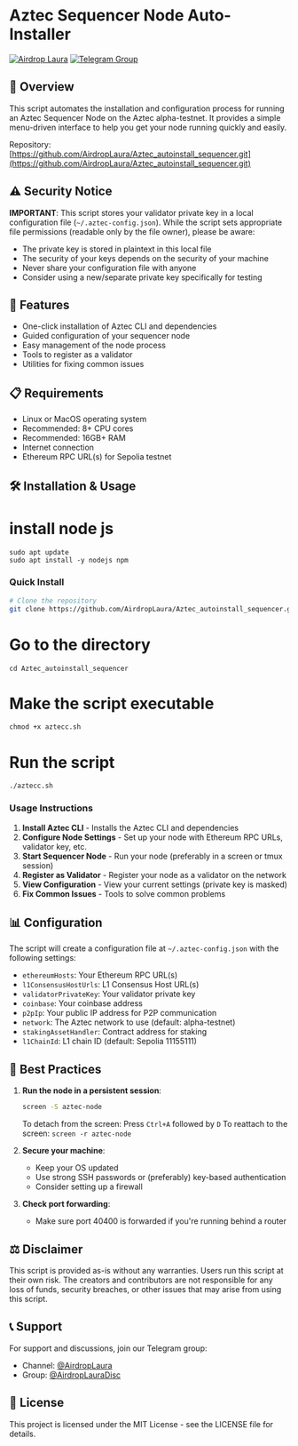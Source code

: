 # Aztec Sequencer Node Auto-Installer

[![Airdrop Laura](https://img.shields.io/badge/Airdrop-Laura-blue)](https://t.me/AirdropLaura)
[![Telegram Group](https://img.shields.io/badge/Telegram-Group-blue)](https://t.me/AirdropLauraDisc)

## 🔶 Overview

This script automates the installation and configuration process for running an Aztec Sequencer Node on the Aztec alpha-testnet. It provides a simple menu-driven interface to help you get your node running quickly and easily.

Repository: [https://github.com/AirdropLaura/Aztec_autoinstall_sequencer.git](https://github.com/AirdropLaura/Aztec_autoinstall_sequencer.git)

## ⚠️ Security Notice

**IMPORTANT**: This script stores your validator private key in a local configuration file (`~/.aztec-config.json`). While the script sets appropriate file permissions (readable only by the file owner), please be aware:

- The private key is stored in plaintext in this local file
- The security of your keys depends on the security of your machine
- Never share your configuration file with anyone
- Consider using a new/separate private key specifically for testing

## 🚀 Features

- One-click installation of Aztec CLI and dependencies
- Guided configuration of your sequencer node
- Easy management of the node process
- Tools to register as a validator
- Utilities for fixing common issues

## 📋 Requirements

- Linux or MacOS operating system
- Recommended: 8+ CPU cores
- Recommended: 16GB+ RAM
- Internet connection
- Ethereum RPC URL(s) for Sepolia testnet

## 🛠️ Installation & Usage

# install node js
```
sudo apt update
sudo apt install -y nodejs npm
```

### Quick Install

```bash
# Clone the repository
git clone https://github.com/AirdropLaura/Aztec_autoinstall_sequencer.git
```

# Go to the directory
```
cd Aztec_autoinstall_sequencer
```
# Make the script executable
```
chmod +x aztecc.sh
```
# Run the script
```
./aztecc.sh
```

### Usage Instructions

1. **Install Aztec CLI** - Installs the Aztec CLI and dependencies
2. **Configure Node Settings** - Set up your node with Ethereum RPC URLs, validator key, etc.
3. **Start Sequencer Node** - Run your node (preferably in a screen or tmux session)
4. **Register as Validator** - Register your node as a validator on the network
5. **View Configuration** - View your current settings (private key is masked)
6. **Fix Common Issues** - Tools to solve common problems

## 📊 Configuration

The script will create a configuration file at `~/.aztec-config.json` with the following settings:

- `ethereumHosts`: Your Ethereum RPC URL(s)
- `l1ConsensusHostUrls`: L1 Consensus Host URL(s)
- `validatorPrivateKey`: Your validator private key
- `coinbase`: Your coinbase address
- `p2pIp`: Your public IP address for P2P communication
- `network`: The Aztec network to use (default: alpha-testnet)
- `stakingAssetHandler`: Contract address for staking
- `l1ChainId`: L1 chain ID (default: Sepolia 11155111)

## 📝 Best Practices

1. **Run the node in a persistent session**:
   ```bash
   screen -S aztec-node
   ```
   
   To detach from the screen: Press `Ctrl+A` followed by `D`
   To reattach to the screen: `screen -r aztec-node`

2. **Secure your machine**:
   - Keep your OS updated
   - Use strong SSH passwords or (preferably) key-based authentication
   - Consider setting up a firewall

3. **Check port forwarding**:
   - Make sure port 40400 is forwarded if you're running behind a router

## ⚖️ Disclaimer

This script is provided as-is without any warranties. Users run this script at their own risk. The creators and contributors are not responsible for any loss of funds, security breaches, or other issues that may arise from using this script.

## 📞 Support

For support and discussions, join our Telegram group:
- Channel: [@AirdropLaura](https://t.me/AirdropLaura)
- Group: [@AirdropLauraDisc](https://t.me/AirdropLauraDisc)

## 📄 License

This project is licensed under the MIT License - see the LICENSE file for details.

